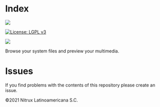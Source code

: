 # Index
![](https://mauikit.org/wp-content/uploads/2018/12/maui_project_logo.png)

[![License: LGPL v3](https://img.shields.io/badge/License-LGPL%20v3-blue.svg)](https://www.gnu.org/licenses/lgpl-3.0)

![](https://nxos.org/wp-content/uploads/2025/02/Screenshot_20250228_225105.png)

Browse your system files and preview your multimedia.

# Issues
If you find problems with the contents of this repository please create an issue.

©2021 Nitrux Latinoamericana S.C.
